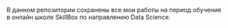 В данном репозитории сохранены все мои работы на период обучения в онлайн школе SkillBox по направлению Data Science.
